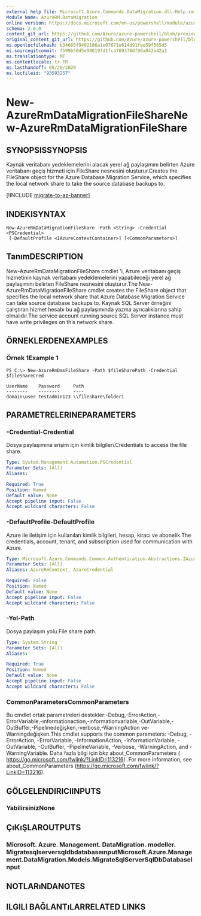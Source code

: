 ```yaml
---
external help file: Microsoft.Azure.Commands.DataMigration.dll-Help.xml
Module Name: AzureRM.DataMigration
online version: https://docs.microsoft.com/en-us/powershell/module/azurerm.datamigration/New-AzureRmDataMigrationFileShare
schema: 2.0.0
content_git_url: https://github.com/Azure/azure-powershell/blob/preview/src/ResourceManager/DataMigration/Commands.DataMigration/help/New-AzureRmDataMigrationFileShare.md
original_content_git_url: https://github.com/Azure/azure-powershell/blob/preview/src/ResourceManager/DataMigration/Commands.DataMigration/help/New-AzureRmDataMigrationFileShare.md
ms.openlocfilehash: b34665f9402186a1e07671e614d91fee59f565d5
ms.sourcegitcommit: f599b50d5e980197d1fca769378df90a842b42a1
ms.translationtype: MT
ms.contentlocale: tr-TR
ms.lasthandoff: 08/20/2020
ms.locfileid: "93593257"
---
```

# <span data-ttu-id="8dd15-101">New-AzureRmDataMigrationFileShare</span><span class="sxs-lookup"><span data-stu-id="8dd15-101">New-AzureRmDataMigrationFileShare</span></span>

## <span data-ttu-id="8dd15-102">SYNOPSIS</span><span class="sxs-lookup"><span data-stu-id="8dd15-102">SYNOPSIS</span></span>
<span data-ttu-id="8dd15-103">Kaynak veritabanı yedeklemelerini alacak yerel ağ paylaşımını belirten Azure veritabanı geçiş hizmeti için FileShare nesnesini oluşturur.</span><span class="sxs-lookup"><span data-stu-id="8dd15-103">Creates the FileShare object for the Azure Database Migration Service, which specifies the local network share to take the source database backups to.</span></span>

[!INCLUDE [migrate-to-az-banner](../../includes/migrate-to-az-banner.md)]

## <span data-ttu-id="8dd15-104">INDEKI</span><span class="sxs-lookup"><span data-stu-id="8dd15-104">SYNTAX</span></span>

```
New-AzureRmDataMigrationFileShare -Path <String> -Credential <PSCredential>
 [-DefaultProfile <IAzureContextContainer>] [<CommonParameters>]
```

## <span data-ttu-id="8dd15-105">Tanım</span><span class="sxs-lookup"><span data-stu-id="8dd15-105">DESCRIPTION</span></span>
<span data-ttu-id="8dd15-106">New-AzureRmDataMigrationFileShare cmdlet 'i, Azure veritabanı geçiş hizmetinin kaynak veritabanı yedeklemelerini yapabileceği yerel ağ paylaşımını belirten FileShare nesnesini oluşturur.</span><span class="sxs-lookup"><span data-stu-id="8dd15-106">The New-AzureRmDataMigrationFileShare cmdlet creates the FileShare object that specifies the local network share that Azure Database Migration Service can take source database backups to.</span></span> <span data-ttu-id="8dd15-107">Kaynak SQL Server örneğini çalıştıran hizmet hesabı bu ağ paylaşımında yazma ayrıcalıklarına sahip olmalıdır.</span><span class="sxs-lookup"><span data-stu-id="8dd15-107">The service account running source SQL Server instance must have write privileges on this network share.</span></span>

## <span data-ttu-id="8dd15-108">ÖRNEKLERDEN</span><span class="sxs-lookup"><span data-stu-id="8dd15-108">EXAMPLES</span></span>

### <span data-ttu-id="8dd15-109">Örnek 1</span><span class="sxs-lookup"><span data-stu-id="8dd15-109">Example 1</span></span>
```
PS C:\> New-AzureRmDmsFileShare -Path $fileSharePath -Credential $fileShareCred

UserName    Password     Path
--------    --------     ----
domain\user testadmin123 \\fileshare\folder1
```

## <span data-ttu-id="8dd15-110">PARAMETRELERINE</span><span class="sxs-lookup"><span data-stu-id="8dd15-110">PARAMETERS</span></span>

### <span data-ttu-id="8dd15-111">-Credential</span><span class="sxs-lookup"><span data-stu-id="8dd15-111">-Credential</span></span>
<span data-ttu-id="8dd15-112">Dosya paylaşımına erişim için kimlik bilgileri.</span><span class="sxs-lookup"><span data-stu-id="8dd15-112">Credentials to access the file share.</span></span>

```yaml
Type: System.Management.Automation.PSCredential
Parameter Sets: (All)
Aliases:

Required: True
Position: Named
Default value: None
Accept pipeline input: False
Accept wildcard characters: False
```

### <span data-ttu-id="8dd15-113">-DefaultProfile</span><span class="sxs-lookup"><span data-stu-id="8dd15-113">-DefaultProfile</span></span>
<span data-ttu-id="8dd15-114">Azure ile iletişim için kullanılan kimlik bilgileri, hesap, kiracı ve abonelik.</span><span class="sxs-lookup"><span data-stu-id="8dd15-114">The credentials, account, tenant, and subscription used for communication with Azure.</span></span>

```yaml
Type: Microsoft.Azure.Commands.Common.Authentication.Abstractions.IAzureContextContainer
Parameter Sets: (All)
Aliases: AzureRmContext, AzureCredential

Required: False
Position: Named
Default value: None
Accept pipeline input: False
Accept wildcard characters: False
```

### <span data-ttu-id="8dd15-115">-Yol</span><span class="sxs-lookup"><span data-stu-id="8dd15-115">-Path</span></span>
<span data-ttu-id="8dd15-116">Dosya paylaşım yolu.</span><span class="sxs-lookup"><span data-stu-id="8dd15-116">File share path.</span></span>

```yaml
Type: System.String
Parameter Sets: (All)
Aliases:

Required: True
Position: Named
Default value: None
Accept pipeline input: False
Accept wildcard characters: False
```

### <span data-ttu-id="8dd15-117">CommonParameters</span><span class="sxs-lookup"><span data-stu-id="8dd15-117">CommonParameters</span></span>
<span data-ttu-id="8dd15-118">Bu cmdlet ortak parametreleri destekler:-Debug,-ErrorAction,-ErrorVariable,-ınformationaction,-ınformationvariable,-OutVariable,-OutBuffer,-Pipelinedeğişken,-verbose,-WarningAction ve-Warningdeğişken.</span><span class="sxs-lookup"><span data-stu-id="8dd15-118">This cmdlet supports the common parameters: -Debug, -ErrorAction, -ErrorVariable, -InformationAction, -InformationVariable, -OutVariable, -OutBuffer, -PipelineVariable, -Verbose, -WarningAction, and -WarningVariable.</span></span> <span data-ttu-id="8dd15-119">Daha fazla bilgi için bkz about_CommonParameters ( https://go.microsoft.com/fwlink/?LinkID=113216) .</span><span class="sxs-lookup"><span data-stu-id="8dd15-119">For more information, see about_CommonParameters (https://go.microsoft.com/fwlink/?LinkID=113216).</span></span>

## <span data-ttu-id="8dd15-120">GÖLGELENDIRICI</span><span class="sxs-lookup"><span data-stu-id="8dd15-120">INPUTS</span></span>

### <span data-ttu-id="8dd15-121">Yabilirsiniz</span><span class="sxs-lookup"><span data-stu-id="8dd15-121">None</span></span>

## <span data-ttu-id="8dd15-122">ÇıKıŞLAR</span><span class="sxs-lookup"><span data-stu-id="8dd15-122">OUTPUTS</span></span>

### <span data-ttu-id="8dd15-123">Microsoft. Azure. Management. DataMigration. modeller. Migratesqlserversqldbdatabaseınput</span><span class="sxs-lookup"><span data-stu-id="8dd15-123">Microsoft.Azure.Management.DataMigration.Models.MigrateSqlServerSqlDbDatabaseInput</span></span>

## <span data-ttu-id="8dd15-124">NOTLARıNDA</span><span class="sxs-lookup"><span data-stu-id="8dd15-124">NOTES</span></span>

## <span data-ttu-id="8dd15-125">ILGILI BAĞLANTıLAR</span><span class="sxs-lookup"><span data-stu-id="8dd15-125">RELATED LINKS</span></span>
